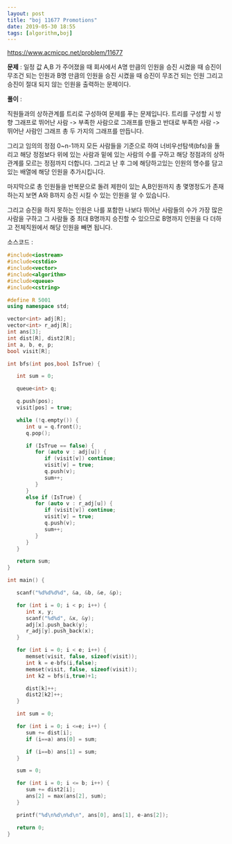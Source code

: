 ```yaml
---
layout: post
title: "boj 11677 Promotions"
date: 2019-05-30 18:55
tags: [algorithm,boj]
---
```


https://www.acmicpc.net/problem/11677

**문제** : 일정 값 A,B 가 주어졌을 때 회사에서 A명 만큼의 인원을 승진 시켰을 때 승진이 무조건 되는 인원과 B명 만큼의 인원을 승진 시켰을 때 승진이 무조건 되는 인원 그리고 승진이 절대 되지 않는 인원을 출력하는 문제이다.

**풀이** :

직원들과의 상하관계를 트리로 구성하여 문제를 푸는 문제입니다. 트리를 구성할 시 방향 그래프로 뛰어난 사람 -> 부족한 사람으로 그래프를 만들고 반대로 부족한 사람 -> 뛰어난 사람인 그래프 총 두 가지의 그래프를 만듭니다.

그리고 임의의 정점 0~n-1까지 모든 사람들을 기준으로 하여 너비우선탐색(bfs)을 돌리고 해당 정점보다 위에 있는 사람과 밑에 있는 사람의 수를 구하고 해당 정점과의 상하관계를 모르는 정점까지 더합니다. 그리고 난 후 그에 해당하고있는 인원의 명수를 담고있는 배열에 해당 인원을 추가시킵니다.

마지막으로 총 인원들을 반복문으로 돌려 제한이 있는 A,B인원까지 총 몇명정도가 존재하는지 보면 A와 B까지 승진 시킬 수 있는 인원을 알 수 있습니다.

그리고 승진을 하지 못하는 인원은 나를 포함한 나보다 뛰어난 사람들의 수가 가장 많은 사람을 구하고 그 사람들 중 최대 B명까지 승진할 수 있으므로 B명까지 인원을 다 더하고 전체직원에서 해당 인원을 빼면 됩니다.

소스코드 :

~~~c++
#include<iostream>
#include<cstdio>
#include<vector>
#include<algorithm>
#include<queue>
#include<cstring>

#define R 5001
using namespace std;

vector<int> adj[R];
vector<int> r_adj[R];
int ans[3];
int dist[R], dist2[R];
int a, b, e, p;
bool visit[R];

int bfs(int pos,bool IsTrue) {

   int sum = 0;

   queue<int> q;

   q.push(pos);
   visit[pos] = true;

   while (!q.empty()) {
      int u = q.front();
      q.pop();

      if (IsTrue == false) {
         for (auto v : adj[u]) {
            if (visit[v]) continue;
            visit[v] = true;
            q.push(v);
            sum++;
         }
      }
      else if (IsTrue) {
         for (auto v : r_adj[u]) {
            if (visit[v]) continue;
            visit[v] = true;
            q.push(v);
            sum++;
         }
      }
   }

   return sum;
}

int main() {

   scanf("%d%d%d%d", &a, &b, &e, &p);

   for (int i = 0; i < p; i++) {
      int x, y;
      scanf("%d%d", &x, &y);
      adj[x].push_back(y);
      r_adj[y].push_back(x);
   }

   for (int i = 0; i < e; i++) {
      memset(visit, false, sizeof(visit));
      int k = e-bfs(i,false);
      memset(visit, false, sizeof(visit));
      int k2 = bfs(i,true)+1;

      dist[k]++;
      dist2[k2]++;
   }

   int sum = 0;

   for (int i = 0; i <=e; i++) {
      sum += dist[i];
      if (i==a) ans[0] = sum;

      if (i==b) ans[1] = sum;
   }

   sum = 0;

   for (int i = 0; i <= b; i++) {
      sum += dist2[i];
      ans[2] = max(ans[2], sum);
   }

   printf("%d\n%d\n%d\n", ans[0], ans[1], e-ans[2]);

   return 0;
}
~~~
